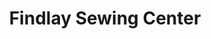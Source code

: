 ---
title: "Findlay Sewing Center"
url: /findlay/findlay-sewing-center-tiffin-avenue/
shop: sewing
---